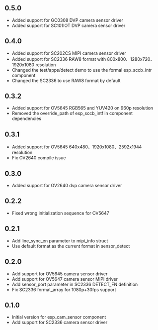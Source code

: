 ## 0.5.0

- Added support for GC0308 DVP camera sensor driver
- Added support for SC101IOT DVP camera sensor driver

## 0.4.0

- Added support for SC202CS MIPI camera sensor driver
- Added support for SC2336 RAW8 format with 800x800、1280x720、1920x1080 resolution
- Changed the test/apps/detect demo to use the formal esp_sccb_intr component
- Changed the SC2336 to use RAW8 format by default

## 0.3.2

- Added support for OV5645 RGB565 and YUV420 on 960p resolution
- Removed the override_path of esp_sccb_intf in component dependencies

## 0.3.1

- Added support for OV5645 640x480、1920x1080、2592x1944 resolution
- Fix OV2640 compile issue

## 0.3.0

- Added support for OV2640 dvp camera sensor driver

## 0.2.2

- Fixed wrong initialization sequence for OV5647

## 0.2.1

- Add line_sync_en parameter to mipi_info struct
- Use default format as the current format in sensor_detect

## 0.2.0

- Add support for OV5645 camera sensor driver
- Add support for OV5647 camera sensor MIPI driver
- Add sensor_port parameter in SC2336 DETECT_FN definition
- Fix SC2336 format_array for 1080p+30fps support

## 0.1.0

- Initial version for esp_cam_sensor component
- Add support for SC2336 camera sensor driver
